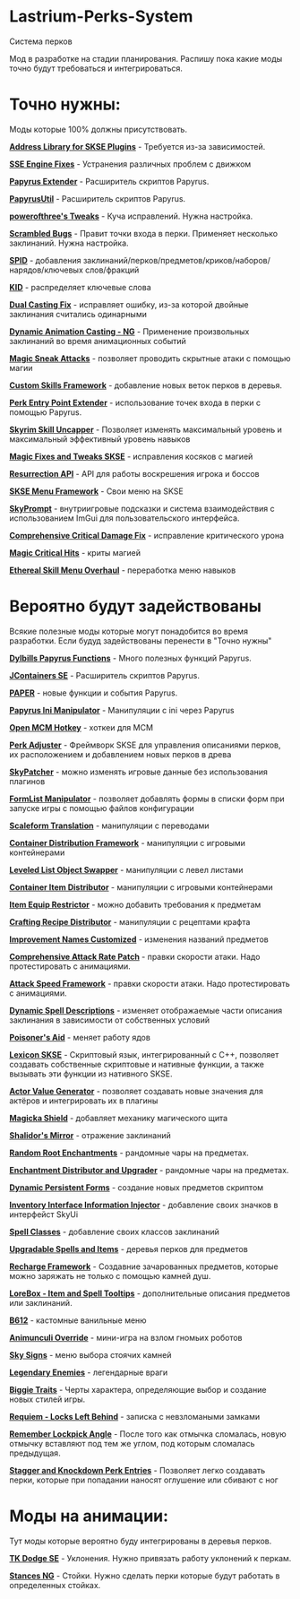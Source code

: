 # Lastrium-Perks-System
Система перков

Мод в разработке на стадии планирования. Распишу пока какие моды точно будут требоваться и интегрироваться. 

# Точно нужны:
Моды которые 100% должны присутствовать.

[**Address Library for SKSE Plugins**](https://www.nexusmods.com/skyrimspecialedition/mods/32444) - Требуется из-за зависимостей.

[**SSE Engine Fixes**](https://www.nexusmods.com/skyrimspecialedition/mods/17230) - Устранения различных проблем с движком

[**Papyrus Extender**](https://www.nexusmods.com/skyrimspecialedition/mods/22854) - Расширитель скриптов Papyrus.

[**PapyrusUtil**](https://www.nexusmods.com/skyrimspecialedition/mods/13048) - Расширитель скриптов Papyrus.

[**powerofthree's Tweaks**](https://www.nexusmods.com/skyrimspecialedition/mods/51073) - Куча исправлений. Нужна настройка.

[**Scrambled Bugs**](https://www.nexusmods.com/skyrimspecialedition/mods/43532) - Правит точки входа в перки. Применяет несколько заклинаний. Нужна настройка.

[**SPID**](https://www.nexusmods.com/skyrimspecialedition/mods/36869) - добавления заклинаний/перков/предметов/криков/наборов/нарядов/ключевых слов/фракций

[**KID**](https://www.nexusmods.com/skyrimspecialedition/mods/55728) -  распределяет ключевые слова

[**Dual Casting Fix**](https://www.nexusmods.com/skyrimspecialedition/mods/92454) - исправляет ошибку, из-за которой двойные заклинания считались одинарными

[**Dynamic Animation Casting - NG**](https://www.nexusmods.com/skyrimspecialedition/mods/73293) - Применение произвольных заклинаний во время анимационных событий

[**Magic Sneak Attacks**](https://www.nexusmods.com/skyrimspecialedition/mods/67613) - позволяет проводить скрытные атаки с помощью магии

[**Custom Skills Framework**](https://www.nexusmods.com/skyrimspecialedition/mods/41780) - добавление новых веток перков в деревья.

[**Perk Entry Point Extender**](https://www.nexusmods.com/skyrimspecialedition/mods/91192) - использование точек входа в перки с помощью Papyrus.

[**Skyrim Skill Uncapper**](https://www.nexusmods.com/skyrimspecialedition/mods/82558) - Позволяет изменять максимальный уровень и максимальный эффективный уровень навыков

[**Magic Fixes and Tweaks SKSE**](https://www.nexusmods.com/skyrimspecialedition/mods/148647) - исправления косяков с магией

[**Resurrection API**](https://www.nexusmods.com/skyrimspecialedition/mods/131625) - API для работы воскрешения игрока и боссов

[**SKSE Menu Framework**](https://www.nexusmods.com/skyrimspecialedition/mods/120352) - Свои меню на SKSE

[**SkyPrompt**](https://www.nexusmods.com/skyrimspecialedition/mods/148703) - внутриигровые подсказки и система взаимодействия с использованием ImGui для пользовательского интерфейса.

[**Comprehensive Critical Damage Fix**](https://www.nexusmods.com/skyrimspecialedition/mods/157530) - исправление критического урона

[**Magic Critical Hits**](https://www.nexusmods.com/skyrimspecialedition/mods/156559) - криты магией

[**Ethereal Skill Menu Overhaul**](https://www.nexusmods.com/skyrimspecialedition/mods/138515) - переработка меню навыков



# Вероятно будут задействованы
Всякие полезные моды которые могут понадобится во время разработки. Если будуд задействованы перенести в "Точно нужны"

[**Dylbills Papyrus Functions**](https://www.nexusmods.com/skyrimspecialedition/mods/65410) - Много полезных функций Papyrus.

[**JContainers SE**](https://www.nexusmods.com/skyrimspecialedition/mods/16495) - Расширитель скриптов Papyrus.

[**PAPER**](https://www.nexusmods.com/skyrimspecialedition/mods/73849) - новые функции и события Papyrus.

[**Papyrus Ini Manipulator**](https://www.nexusmods.com/skyrimspecialedition/mods/65634) - Манипуляции с ini через Papyrus

[**Open MCM Hotkey**](https://www.nexusmods.com/skyrimspecialedition/mods/91561) - хоткеи для MCM 

[**Perk Adjuster**](https://www.nexusmods.com/skyrimspecialedition/mods/127999) - Фреймворк SKSE для управления описаниями перков, их расположением и добавлением новых перков в древа

[**SkyPatcher**](https://www.nexusmods.com/skyrimspecialedition/mods/106659) - можно изменять игровые данные без использования плагинов

[**FormList Manipulator**](https://www.nexusmods.com/skyrimspecialedition/mods/74037) - позволяет добавлять формы в списки форм при запуске игры с помощью файлов конфигурации

[**Scaleform Translation**](https://www.nexusmods.com/skyrimspecialedition/mods/111771) - манипуляции с переводами

[**Container Distribution Framework**](https://www.nexusmods.com/skyrimspecialedition/mods/120152) - манипуляции с игровыми контейнерами

[**Leveled List Object Swapper**](https://www.nexusmods.com/skyrimspecialedition/mods/132765) - манипуляции с левел листами

[**Container Item Distributor**](https://www.nexusmods.com/skyrimspecialedition/mods/99486) - манипуляции с игровыми контейнерами

[**Item Equip Restrictor**](https://www.nexusmods.com/skyrimspecialedition/mods/108665) - можно добавить требования к предметам

[**Crafting Recipe Distributor**](https://www.nexusmods.com/skyrimspecialedition/mods/52276) - манипуляции с рецептами крафта

[**Improvement Names Customized**](https://www.nexusmods.com/skyrimspecialedition/mods/59435) - изменения названий предметов

[**Comprehensive Attack Rate Patch**](https://www.nexusmods.com/skyrimspecialedition/mods/89042) - правки скорости атаки. Надо протестировать с анимациями.

[**Attack Speed Framework**](https://www.nexusmods.com/skyrimspecialedition/mods/10741) - правки скорости атаки. Надо протестировать с анимациями.

[**Dynamic Spell Descriptions**](https://www.nexusmods.com/skyrimspecialedition/mods/136026) - изменяет отображаемые части описания заклинания в зависимости от собственных условий

[**Poisoner's Aid**](https://www.nexusmods.com/skyrimspecialedition/mods/93750) - меняет работу ядов

[**Lexicon SKSE**](https://www.nexusmods.com/skyrimspecialedition/mods/153176) - Скриптовый язык, интегрированный с C++, позволяет создавать собственные скриптовые и нативные функции, а также вызывать эти функции из нативного SKSE.

[**Actor Value Generator**](https://www.nexusmods.com/skyrimspecialedition/mods/84743) - позволяет создавать новые значения для актёров и интегрировать их в плагины

[**Magicka Shield**](https://www.nexusmods.com/skyrimspecialedition/mods/157162) - добавляет механику магического щита

[**Shalidor's Mirror**](https://www.nexusmods.com/skyrimspecialedition/mods/89912) - отражение заклинаний

[**Random Root Enchantments**](https://www.nexusmods.com/skyrimspecialedition/mods/150299) - рандомные чары на предметах. 

[**Enchantment Distributor and Upgrader**](https://www.nexusmods.com/skyrimspecialedition/mods/123810) - рандомные чары на предметах. 

[**Dynamic Persistent Forms**](https://www.nexusmods.com/skyrimspecialedition/mods/116001) - создание новых предметов скриптом

[**Inventory Interface Information Injector**](https://www.nexusmods.com/skyrimspecialedition/mods/85702) - добавление своих значков в интерфейст SkyUi

[**Spell Classes**](https://www.nexusmods.com/skyrimspecialedition/mods/157626) - добавление своих классов заклинаний

[**Upgradable Spells and Items**](https://www.nexusmods.com/skyrimspecialedition/mods/142217) - деревья перков для предметов

[**Recharge Framework**](https://www.nexusmods.com/skyrimspecialedition/mods/157327) - Создавние зачарованных предметов, которые можно заряжать не только с помощью камней душ.

[**LoreBox - Item and Spell Tooltips**](https://www.nexusmods.com/skyrimspecialedition/mods/156534) - дополнительные описания предметов или заклинаний.

[**B612**](https://www.nexusmods.com/skyrimspecialedition/mods/127701) - кастомные ванильные меню

[**Animunculi Override**](https://www.nexusmods.com/skyrimspecialedition/mods/114546) - мини-игра на взлом гномьих роботов

[**Sky Signs**](https://www.nexusmods.com/skyrimspecialedition/mods/147884) - меню выбора стоячих камней

[**Legendary Enemies**](https://www.nexusmods.com/skyrimspecialedition/mods/140633) - легендарные враги

[**Biggie Traits**](https://www.nexusmods.com/skyrimspecialedition/mods/136384) - Черты характера, определяющие выбор и создание новых стилей игры.

[**Requiem - Locks Left Behind**](https://www.nexusmods.com/skyrimspecialedition/mods/136384) - записка с невзломаными замками

[**Remember Lockpick Angle**](https://www.nexusmods.com/skyrimspecialedition/mods/26838) - После того как отмычка сломалась, новую отмычку вставляют под тем же углом, под которым сломалась предыдущая.

[**Stagger and Knockdown Perk Entries**](https://www.nexusmods.com/skyrimspecialedition/mods/109932) - Позволяет легко создавать перки, которые при попадании наносят оглушение или сбивают с ног



# Моды на анимации:
Тут моды которые вероятно буду интегрированы в деревья перков. 

[**TK Dodge SE**](https://www.nexusmods.com/skyrimspecialedition/mods/15309) - Уклонения. Нужно привязать работу уклонений к перкам. 

[**Stances NG**](https://www.nexusmods.com/skyrimspecialedition/mods/117986) - Стойки. Нужно сделать перки которые будут работать в определенных стойках. 




